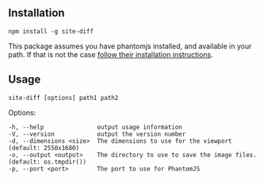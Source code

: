 Installation
-----------------------

```shell
npm install -g site-diff
```

This package assumes you have phantomjs installed, and available in your path.
If that is not the case [follow their installation instructions](http://phantomjs.org/download.html).


Usage
-----------------------

```site-diff [options] path1 path2```

  Options:

    -h, --help               output usage information
    -V, --version            output the version number
    -d, --dimensions <size>  The dimensions to use for the viewport (default: 2550x1680) 
    -o, --output <output>    The directory to use to save the image files. (default: os.tmpdir())
    -p, --port <port>        The port to use for PhantomJS

